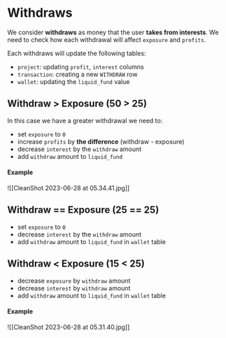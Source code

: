 # Withdraws
We consider **withdraws** as money that the user **takes from interests**. 
We need to check how each withdrawal will affect `exposure` and `profits`. 

Each withdraws will update the following tables:
- `project`: updating `profit`, `interest` columns
- `transaction`: creating a new `WITHDRAW` row
- `wallet`: updating the `liquid_fund` value
## Withdraw > Exposure (50 > 25)
In this case we have a greater withdrawal we need to:
- set `exposure` to `0`
- increase `profits` by **the difference** (withdraw - exposure)
- decrease `interest` by the `withdraw` amount
- add `withdraw` amount to `liquid_fund`
#### Example
![[CleanShot 2023-06-28 at 05.34.41.jpg]]
## Withdraw == Exposure (25 == 25)
- set `exposure` to `0`
- decrease `interest` by the `withdraw` amount
- add `withdraw` amount to `liquid_fund` in `wallet` table
## Withdraw < Exposure (15 < 25)
- decrease `exposure` by `withdraw` amount
- decrease `interest` by `withdraw` amount
- add `withdraw` amount to `liquid_fund` in `wallet` table
#### Example 
![[CleanShot 2023-06-28 at 05.31.40.jpg]]